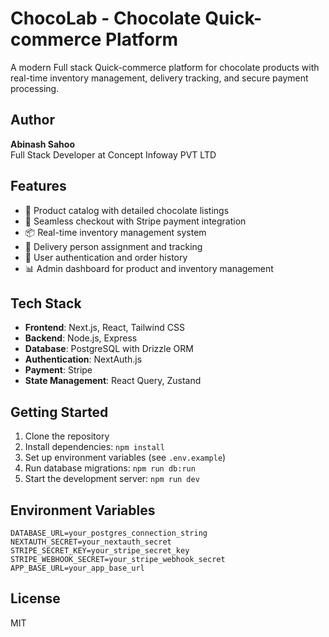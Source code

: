 # ChocoLab - Chocolate Quick-commerce Platform

A modern Full stack Quick-commerce platform for chocolate products with real-time inventory management, delivery tracking, and secure payment processing.

## Author

**Abinash Sahoo**  
Full Stack Developer at Concept Infoway PVT LTD

## Features

- 🍫 Product catalog with detailed chocolate listings
- 🛒 Seamless checkout with Stripe payment integration
- 📦 Real-time inventory management system
- 🚚 Delivery person assignment and tracking
- 👤 User authentication and order history
- 📊 Admin dashboard for product and inventory management

## Tech Stack

- **Frontend**: Next.js, React, Tailwind CSS
- **Backend**: Node.js, Express
- **Database**: PostgreSQL with Drizzle ORM
- **Authentication**: NextAuth.js
- **Payment**: Stripe
- **State Management**: React Query, Zustand

## Getting Started

1. Clone the repository
2. Install dependencies: `npm install`
3. Set up environment variables (see `.env.example`)
4. Run database migrations: `npm run db:run`
5. Start the development server: `npm run dev`

## Environment Variables

```
DATABASE_URL=your_postgres_connection_string
NEXTAUTH_SECRET=your_nextauth_secret
STRIPE_SECRET_KEY=your_stripe_secret_key
STRIPE_WEBHOOK_SECRET=your_stripe_webhook_secret
APP_BASE_URL=your_app_base_url
```

## License

MIT
